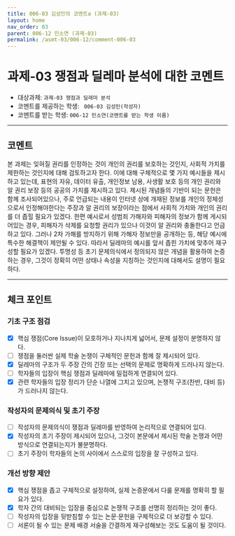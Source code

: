 ```yaml
---
title: 006-03 김성민의 코멘트a (과제-03) 
layout: home
nav_order: 03
parent: 006-12 민소연 (과제-03)
permalink: /asmt-03/006-12/comment-006-03
---
```


# 과제-03 쟁점과 딜레마 분석에 대한 코멘트

- 대상과제: `과제-03 쟁점과 딜레마 분석`
- 코멘트를 제공하는 학생: ` 006-03 김성민(작성자)` 
- 코멘트를 받는 학생: `006-12 민소연(코멘트를 받는 학생 이름)` 

---

## 코멘트

본 과제는 잊혀질 권리를 인정하는 것이 개인의 권리를 보호하는 것인지, 사회적 가치를 제한하는 것인지에 대해 검토하고자 한다. 이에 대해 구체적으로 몇 가지 예시들을 제시하고 있는데, 표현의 자유, 데이터 유출, 개인정보 남용, 사생활 보호 등의 개인 권리와 알 권리 보장 등의 공공의 가치를 제시하고 있다. 제시된 개념들의 기반이 되는 문헌은 함께 조사되어있으나, 주로 언급되는 내용이 인터넷 상에 개재된 정보를 개인의 정체성으로서 인정해야한다는 주장과 알 권리의 보장이라는 점에서 사회적 가치와 개인의 권리를 더 좁힐 필요가 있겠다. 한편 예시로서 성범죄 가해자와 피해자의 정보가 함께 게시되어있는 경우, 피해자가 삭제를 요청할 권리가 있으나 이것이 알 권리와 충돌한다고 언급하고 있다. 그러나 2차 가해를 방지하기 위해 가해자 정보만을 공개하는 등, 해당 예시에 특수한 해결책이 제안될 수 있다. 따라서 딜레마의 예시를 앞서 좁힌 가치에 맞추어 재구성할 필요가 있겠다. 투명성 등 초기 문제의식에서 정의되지 않은 개념을 활용하여 논증하는 경우, 그것이 정확히 어떤 상태나 속성을 지칭하는 것인지에 대해서도 설명이 필요하다.

---

## 체크 포인트

### **기초 구조 점검**
- [x] 핵심 쟁점(Core Issue)이 모호하거나 지나치게 넓어서, 문제 설정이 분명하지 않다.
- [ ] 쟁점을 둘러싼 실제 학술 논쟁이 구체적인 문헌과 함께 잘 제시되어 있다.
- [x] 딜레마의 구조가 두 주장 간의 긴장 또는 선택의 문제로 명확하게 드러나지 않는다.
- [ ] 학자들의 입장이 핵심 쟁점과 딜레마에 밀접하게 연결되어 있다.
- [x] 관련 학자들의 입장 정리가 단순 나열에 그치고 있으며, 논쟁적 구조(찬반, 대비 등)가 드러나지 않는다.

### **작성자의 문제의식 및 초기 주장**
- [ ] 작성자의 문제의식이 쟁점과 딜레마를 반영하여 논리적으로 연결되어 있다.
- [x] 작성자의 초기 주장이 제시되어 있으나, 그것이 본문에서 제시된 학술 논쟁과 어떤 방식으로 연결되는지가 불분명하다.
- [ ] 초기 주장이 학자들의 논의 사이에서 스스로의 입장을 잘 구성하고 있다.

### **개선 방향 제안**
- [x] 핵심 쟁점을 좁고 구체적으로 설정하여, 실제 논증문에서 다룰 문제를 명확히 할 필요가 있다.
- [x] 학자 간의 대비되는 입장을 중심으로 논쟁적 구조를 선명히 정리하는 것이 좋다.
- [ ] 작성자의 입장을 뒷받침할 수 있는 논문·문헌을 구체적으로 더 보강할 수 있다.
- [ ] 서론이 될 수 있는 문제 배경 서술을 간결하게 재구성해보는 것도 도움이 될 것이다.